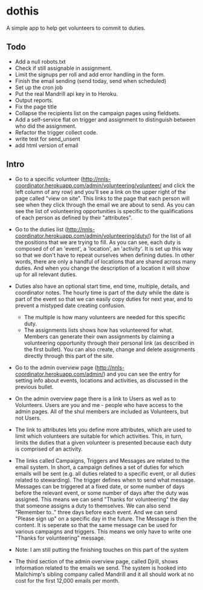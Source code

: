 dothis
======

A simple app to help get volunteers to commit to duties.

## Todo

* Add a null robots.txt
* Check if still assignable in assignment.
* Limit the signups per roll and add error handling in the form.
* Finish the email sending (send today, send when scheduled)
* Set up the cron job
* Put the real Mandrill api key in to Heroku.
* Output reports.
* Fix the page title
* Collapse the recipients list on the campaign pages using fieldsets.
* Add a self-service flat on trigger and assignment to distinguish between who did the assignment.
* Refactor the trigger collect code.
* write test for send\_unsent
* add html version of email




## Intro

* Go to a specific volunteer (http://nnls-coordinator.herokuapp.com/admin/volunteering/volunteer/ and click the left column of any row) and you'll see a link on the upper right of the page called "view on site". This links to the page that each person will see when they click through the email we are about to send. As you can see the list of volunteering opportunities is specific to the qualifications of each person as defined by their "attributes".

* Go to the duties list (http://nnls-coordinator.herokuapp.com/admin/volunteering/duty/) for the list of all the positions that we are trying to fill. As you can see, each duty is composed of of an 'event', a 'location', an 'activity'. It is set up this way so that we don't have to repeat ourselves when defining duties. In other words, there are only a handful of locations that are shared across many duties. And when you change the description of a location it will show up for all relevant duties.

* Duties also have an optional start time, end time, multiple, details, and coordinator notes. The hourly time is part of the duty while the date is part of the event so that we can easily copy duties for next year, and to prevent a mistyped date creating confusion.

  * The multiple is how many volunteers are needed for this specific duty.
  * The assignments lists shows how has volunteered for what. Members can generate their own assignments by claiming a volunteering opportunity through their personal link (as described in the first bullet). You can also create, change and delete assignments directly through this part of the site.

* Go to the admin overview page (http://nnls-coordinator.herokuapp.com/admin/) and you can see the entry for setting info about events, locations and activities, as discussed in the previous bullet.

* On the admin overview page there is a link to Users as well as to Volunteers. Users are you and me - people who have access to the admin pages. All of the shul members are included as Volunteers, but not Users.

* The link to attributes lets you define more attributes, which are used to limit which volunteers are suitable for which activities. This, in turn, limits the duties that a given volunteer is presented because each duty is comprised of an activity.

* The links called Campaigns, Triggers and Messages are related to the email system. In short, a campaign defines a set of duties for which emails will be sent (e.g. all duties related to a specific event, or all duties related to stewarding). The trigger defines when to send what message. Messages can be triggered at a fixed date, or some number of days before the relevant event, or some number of days after the duty was assigned. This means we can send "Thanks for volunteering" the day that someone assigns a duty to themselves. We can also send "Remember to.." three days before each event. And we can send "Please sign up" on a specific day in the future. The Message is then the content. It is seperate so that the same message can be used for various campaigns and triggers. This means we only have to write one "Thanks for volunteering" message.

* Note: I am still putting the finishing touches on this part of the system

* The third section of the admin overview page, called Djrill, shows information related to the emails we send. The system is hooked into Mailchimp's sibling company called Mandrill and it all should work at no cost for the first 12,000 emails per month.


